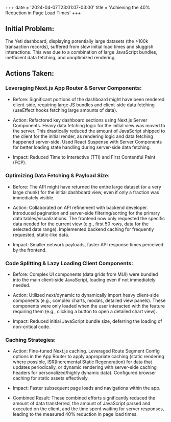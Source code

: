 +++
date = '2024-04-07T23:01:07-03:00'
title = 'Achieving the 40% Reduction in Page Load Times'
+++

## Initial Problem:

The Yeti dashboard, displaying potentially large datasets (the >100k transaction records), suffered from slow initial load times and sluggish interactions. This was due to a combination of large JavaScript bundles, inefficient data fetching, and unoptimized rendering.

## Actions Taken:

### Leveraging Next.js App Router & Server Components:

- Before: Significant portions of the dashboard might have been rendered client-side, requiring large JS bundles and client-side data fetching (useEffect hooks fetching large amounts of data).

- Action: Refactored key dashboard sections using Next.js Server Components. Heavy data fetching logic for the initial view was moved to the server. This drastically reduced the amount of JavaScript shipped to the client for the initial render, as rendering logic and data fetching happened server-side. Used React Suspense with Server Components for better loading state handling during server-side data fetching.

- Impact: Reduced Time to Interactive (TTI) and First Contentful Paint (FCP).

### Optimizing Data Fetching & Payload Size:

- Before: The API might have returned the entire large dataset (or a very large chunk) for the initial dashboard view, even if only a fraction was immediately visible.

- Action: Collaborated on API refinement with backend developer. Introduced pagination and server-side filtering/sorting for the primary data tables/visualizations. The frontend now only requested the specific data needed for the current view (e.g., first 50 rows, data for the selected date range). Implemented backend caching for frequently requested, static-like data.

- Impact: Smaller network payloads, faster API response times perceived by the frontend.

### Code Splitting & Lazy Loading Client Components:

- Before: Complex UI components (data grids from MUI) were bundled into the main client-side JavaScript, loading even if not immediately needed.

- Action: Utilized next/dynamic to dynamically import heavy client-side components (e.g., complex charts, modals, detailed view panels). These components were only loaded when the user interacted with the feature requiring them (e.g., clicking a button to open a detailed chart view).

- Impact: Reduced initial JavaScript bundle size, deferring the loading of non-critical code.

### Caching Strategies:

- Action: Fine-tuned Next.js caching. Leveraged Route Segment Config options in the App Router to apply appropriate caching (static rendering where possible, ISR(Incremental Static Regeneration) for data that updates periodically, or dynamic rendering with server-side caching headers for personalized/highly dynamic data). Configured browser caching for static assets effectively.

- Impact: Faster subsequent page loads and navigations within the app.

- Combined Result: These combined efforts significantly reduced the amount of data transferred, the amount of JavaScript parsed and executed on the client, and the time spent waiting for server responses, leading to the measured 40% reduction in page load times.
